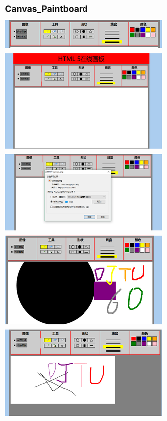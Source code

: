 # Canvas_Paintboard
![image](https://github.com/HXWfromDJTU/Canvas_Paintboard/blob/master/snap/snap%20(1).png)

![image](https://github.com/HXWfromDJTU/Canvas_Paintboard/blob/master/snap/snap%20(2).png)

![image](https://github.com/HXWfromDJTU/Canvas_Paintboard/blob/master/snap/snap%20(3).png)

![image](https://github.com/HXWfromDJTU/Canvas_Paintboard/blob/master/snap/snap%20(4).png)

![image](https://github.com/HXWfromDJTU/Canvas_Paintboard/blob/master/snap/snap%20(5).png)
